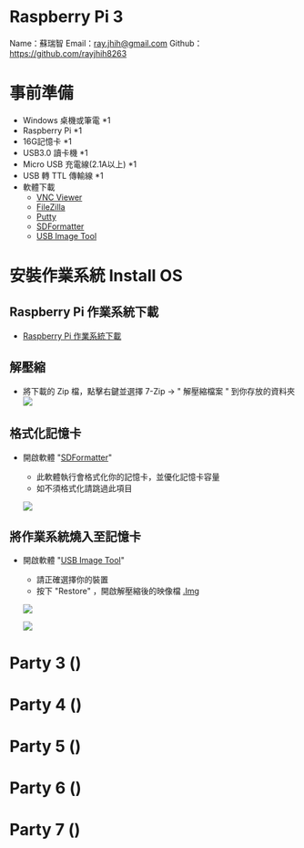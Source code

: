 # Raspberry Pi 3

Name：蘇瑞智
Email：ray.jhih@gmail.com
Github：https://github.com/rayjhih8263

# 事前準備
* Windows 桌機或筆電 *1
* Raspberry Pi *1
* 16G記憶卡 *1
* USB3.0 讀卡機 *1
* Micro USB 充電線(2.1A以上) *1
* USB 轉 TTL 傳輸線 *1
* 軟體下載
    * [VNC Viewer](https://drive.google.com/file/d/1rU1xRfIn4moUqKRFZgqP152FX4JayJHV/view)
    * [FileZilla](https://drive.google.com/open?id=1DJz-zX7-hPU4oD4zpVTJwMTy6QLOWbzY)
    * [Putty](https://drive.google.com/open?id=1LwHaYXapAiyIK0Z-rx-jT7pTrelrqQC7)
    * [SDFormatter](https://drive.google.com/open?id=1N2YK5rlUGsCZ_OYX2FacnyMmpOzDDxiB)
    * [USB Image Tool](https://drive.google.com/open?id=1ghSORe3sPFR7Wq4dvbIrQoOm9-b_UTEm)
# 安裝作業系統 Install OS

## Raspberry Pi 作業系統下載

* [Raspberry Pi 作業系統下載](https://www.raspberrypi.org/downloads/raspbian/)

## 解壓縮

* 將下載的 Zip 檔，點擊右鍵並選擇 7-Zip → " 解壓縮檔案 " 到你存放的資料夾
![](https://i.imgur.com/Xs6z3vb.png)

## 格式化記憶卡

* 開啟軟體 "[SDFormatter](#事前準備)"
    * 此軟體執行會格式化你的記憶卡，並優化記憶卡容量
    * 如不須格式化請跳過此項目
  
  ![](https://i.imgur.com/0aOIjdp.png)

## 將作業系統燒入至記憶卡

* 開啟軟體 "[USB Image Tool](#事前準備)"
    * 請正確選擇你的裝置
    * 按下 "Restore" ，開啟解壓縮後的映像檔 [.Img](#Raspberry-Pi-作業系統下載)
  
  ![](https://i.imgur.com/fHNc0iM.png)
  
  ![](https://i.imgur.com/OY4cNYn.png)






# Party 3 ()
# Party 4 ()
# Party 5 ()
# Party 6 ()
# Party 7 ()
